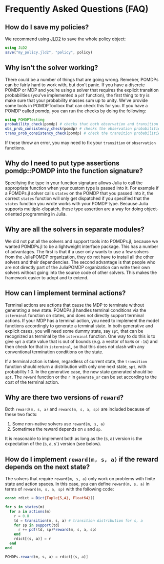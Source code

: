 # Frequently Asked Questions (FAQ)

## How do I save my policies?

We recommend using [JLD2](https://github.com/JuliaIO/JLD2.jl) to save the whole policy object:

```julia
using JLD2
save("my_policy.jld2", "policy", policy)
```
## Why isn't the solver working?

There could be a number of things that are going wrong. Remeber, POMDPs can be fairly hard to work with, but don't
panic. 
If you have a discrete POMDP or MDP and you're using a solver that requires the explicit transition probabilities
(you've implemented a `pdf` function), the first thing to try is make sure that your probability masses sum up to unity. 
We've provide some tools in POMDPToolbox that can check this for you.
If you have a POMDP called pomdp, you can run the checks by doing the following:

```julia
using POMDPTesting
probability_check(pomdp) # checks that both observation and transition functions give probs that sum to unity
obs_prob_consistency_check(pomdp) # checks the observation probabilities
trans_prob_consistency_check(pomdp) # check the transition probabilities
```

If these throw an error, you may need to fix your `transition` or `observation` functions. 


## Why do I need to put type assertions pomdp::POMDP into the function signature?

Specifying the type in your function signature allows Julia to call the appropriate function when your custom type is
passed into it.
For example if a POMDPs.jl solver calls `states` on the POMDP that you passed into it, the correct `states` function
will only get dispatched if you specified that the `states` function you wrote works with your POMDP type. Because Julia
supports multiple-dispatch, these type assertion are a way for doing object-oriented programming in Julia.


## Why are all the solvers in separate modules?

We did not put all the solvers and support tools into POMDPs.jl, because we wanted POMDPs.jl to be a lightweight
interface package.
This has a number of advantages. The first is that if a user only wants to use a few solvers from the
JuliaPOMDP organization, they do not have to install all the other solvers and their dependencies.
The second advantage is that people who are not directly part of the JuliaPOMDP organization can write their own solvers
without going into the source code of other solvers. This makes the framework easier to adopt and to extend.

## How can I implement terminal actions?

Terminal actions are actions that cause the MDP to terminate without generating a new state. POMDPs.jl handles terminal conditions via the `isterminal` function on states, and does not directly support terminal actions. If your MDP has a terminal action, you need to implement the model functions accordingly to generate a terminal state. In both generative and explicit cases, you will need some dummy state, say `spt`, that can be recognized as terminal by the `isterminal` function. One way to do this is to give `spt` a state value that is out of bounds (e.g. a vector of `NaN`s or `-1`s) and then check for that in `isterminal`, so that this does not clash with any conventional termination conditions on the state.

If a terminal action is taken, regardless of current state, the `transition` function should return a distribution with only one next state, `spt`, with probability 1.0. In the generative case, the new state generated should be `spt`. The `reward` function or the `r` in `generate_sr` can be set according to the cost of the terminal action.

## Why are there two versions of `reward`?

Both `reward(m, s, a)` and `reward(m, s, a, sp)` are included because of these two facts:

1) Some non-native solvers use `reward(m, s, a)`
2) Sometimes the reward depends on `s` and `sp`.

It is reasonable to implement both as long as the (s, a) version is the expectation of the (s, a, s') version (see below).

## How do I implement `reward(m, s, a)` if the reward depends on the next state?

The solvers that require `reward(m, s, a)` only work on problems with finite state and action spaces. In this case, you can define `reward(m, s, a)` in terms of `reward(m, s, a, sp)` with the following code:

```julia
const rdict = Dict{Tuple{S,A}, Float64}()

for s in states(m)
  for a in actions(m)
    r = 0.0
    td = transition(m, s, a) # transition distribution for s, a
    for sp in support(td)
      r += pdf(td, sp)*reward(m, s, a, sp)
    end
    rdict[(s, a)] = r
  end
end

POMDPs.reward(m, s, a) = rdict[(s, a)]
```
